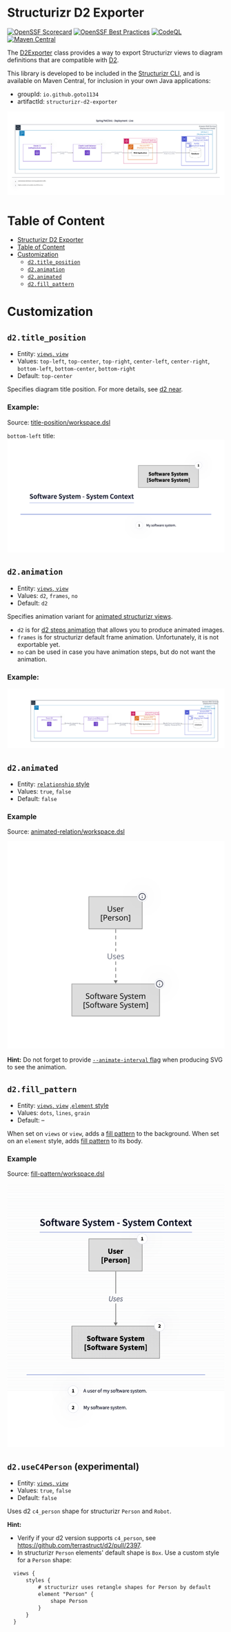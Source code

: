 # Structurizr D2 Exporter

[![OpenSSF Scorecard](https://api.securityscorecards.dev/projects/github.com/goto1134/structurizr-d2-exporter/badge)](https://securityscorecards.dev/viewer/?uri=github.com/goto1134/structurizr-d2-exporter)
[![OpenSSF Best Practices](https://www.bestpractices.dev/projects/8243/badge)](https://www.bestpractices.dev/projects/8243)
[![CodeQL](https://github.com/goto1134/structurizr-d2-exporter/actions/workflows/codeql.yml/badge.svg?branch=main&event=push)](https://github.com/goto1134/structurizr-d2-exporter/actions/workflows/codeql.yml)
[![Maven Central](https://img.shields.io/maven-central/v/io.github.goto1134/structurizr-d2-exporter.svg)](https://search.maven.org/artifact/io.github.goto1134/structurizr-d2-exporter)

The [D2Exporter](/lib/src/main/kotlin/io/github/goto1134/structurizr/export/d2/D2Exporter.kt) class provides a way
to export Structurizr views to diagram definitions that are compatible with [D2](https://d2lang.com).

This library is developed to be included in the [Structurizr CLI](https://github.com/structurizr/cli),
and is available on Maven Central, for inclusion in your own Java applications:

- groupId: `io.github.goto1134`
- artifactId: `structurizr-d2-exporter`

![amazon.png](examples/amazon.png)

# Table of Content
* [Structurizr D2 Exporter](#structurizr-d2-exporter)
* [Table of Content](#table-of-content)
* [Customization](#customization)
  * [`d2.title_position`](#d2title_position)
  * [`d2.animation`](#d2animation)
  * [`d2.animated`](#d2animated)
  * [`d2.fill_pattern`](#d2fill_pattern)
<!-- TOC -->


# Customization

## `d2.title_position`

* Entity: [`views`, `view`](https://github.com/structurizr/dsl/blob/master/docs/language-reference.md#views)
* Values: `top-left`, `top-center`, `top-right`, `center-left`, `center-right`, `bottom-left`, `bottom-center`, `bottom-right`
* Default: `top-center`

Specifies diagram title position. For more details, see [d2 near](https://d2lang.com/tour/positions/#near).

### Example:

Source: [title-position/workspace.dsl](lib/src/test/resources/title-position/workspace.dsl)

`bottom-left` title:
![title-position.png](examples/title-position.png)

## `d2.animation`

* Entity: [`views`, `view`](https://github.com/structurizr/dsl/blob/master/docs/language-reference.md#views)
* Values: `d2`, `frames`, `no`
* Default: `d2`

Specifies animation variant for [animated structurizr views](https://github.com/structurizr/dsl/blob/master/docs/language-reference.md#animation).

* `d2` is for [d2 steps animation](https://d2lang.com/tour/steps) that allows you
to produce animated images.
* `frames` is for structurizr default frame animation.
Unfortunately, it is not exportable yet.
* `no` can be used in case you have animation steps, but do not want the animation.

### Example:

![amazon-animated.svg](examples/amazon-animated.svg)

## `d2.animated`

* Entity:  [`relationship` style](https://github.com/structurizr/dsl/blob/master/docs/language-reference.md#relationship-style)
* Values: `true`, `false`
* Default: `false`

### Example

Source: [animated-relation/workspace.dsl](lib/src/test/resources/animated-relation/workspace.dsl)

![animated-relation.svg](examples/animated-relation.svg)

**Hint:** Do not forget to provide [`--animate-interval` flag](https://d2lang.com/tour/composition-formats/) when
producing SVG to see the animation.

## `d2.fill_pattern`
* Entity: [`views`, `view`](https://github.com/structurizr/dsl/blob/master/docs/language-reference.md#views) ,[`element` style](https://github.com/structurizr/dsl/blob/master/docs/language-reference.md#element-style)
* Values: `dots`, `lines`, `grain`
* Default: –

When set on `views` or `view`, adds a [fill pattern](https://d2lang.com/tour/style/#fill-pattern) to the background.
When set on an `element` style, adds [fill pattern](https://d2lang.com/tour/style/#fill-pattern) to its body.

### Example

Source: [fill-pattern/workspace.dsl](lib/src/test/resources/fill-pattern/workspace.dsl)

![fill-pattern.png](examples/fill-pattern.png)

## `d2.useC4Person` (experimental)

* Entity: [`views`, `view`](https://github.com/structurizr/dsl/blob/master/docs/language-reference.md#views)
* Values: `true`, `false`
* Default: `false`

Uses d2 `c4_person` shape for structurizr `Person` and `Robot`.

**Hint:**
* Verify if your d2 version supports `c4_person`, see https://github.com/terrastruct/d2/pull/2397.
* In structurizr `Person` elements' default shape is `Box`. Use a custom style for a `Person` shape:
```
  views {
      styles {
          # structurizr uses retangle shapes for Person by default
          element "Person" {
              shape Person
          }
      }
  }
```